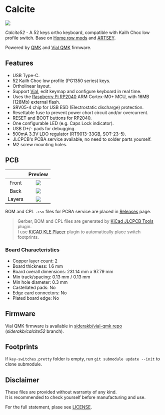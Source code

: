 # Calcite

![](https://i.imgur.com/4C4MsGw.jpg)

*Calcite52* - A 52 keys ortho keyboard, compatible with Kailh Choc low profile switch. Base on  [Home row mods](https://precondition.github.io/home-row-mods) and [ARTSEY](https://artsey.io/).

Powered by [QMK](https://github.com/qmk/qmk_firmware) and [Vial QMK](https://github.com/vial-kb/vial-qmk) firmware.

## Features

- USB Type-C.
- 52 Kailh Choc low profile (PG1350 series) keys.
- Ortholinear layout.
- Support [Vial](https://get.vial.today/), edit keymap and configure keyboard in real time.
- Uses the [Raspberry Pi RP2040](https://www.raspberrypi.com/products/rp2040/) ARM Cortex-M0+ MCU, with 16MB (128Mb) external flash.
- SRV05-4 chip for USB ESD (Electrostatic discharge) protection.
- Resettable fuse to prevent power chort circuit and/or overcurrent.
- RESET and BOOT buttons for RP2040.
- One configurable LED (e.g. Caps Lock indicator).
- USB D+/- pads for debugging.
- 500mA 3.3V LDO regulator (RT9013-33GB, SOT-23-5).
- JLCPCB's PCBA service available, no need to solder parts yourself.
- M2 screw mounting holes.

## PCB

|        |               Preview                |
| :----: | :----------------------------------: |
| Front  | ![](https://i.imgur.com/gmzlI4C.png) |
|  Back  | ![](https://i.imgur.com/0coQmdB.png) |
| Layers | ![](https://i.imgur.com/m04crWC.png) |

BOM and CPL `.csv` files for PCBA service are placed in [Releases](https://github.com/siderakb/calcite/releases) page.

> Gerber, BOM and CPL files are generated by [KiCad JLCPCB Tools](https://github.com/Bouni/kicad-jlcpcb-tools) plugin.  
> I use [KiCAD KLE Placer](https://github.com/zykrah/kicad-kle-placer) plugin to automatically place switch footprints.

### Board Characteristics

- Copper layer count: 2
- Board thickness: 1.6 mm
- Board overall dimensions: 231.14 mm x 97.79 mm
- Min track/spacing: 0.13 mm / 0.13 mm
- Min hole diameter: 0.3 mm
- Castellated pads: No
- Edge card connectors: No
- Plated board edge: No

## Firmware

Vial QMK firmware is available in [siderakb/vial-qmk repo](https://github.com/siderakb/vial-qmk/tree/siderakb/calcite52/keyboards/zite/calcite52) (*siderakb/calcite52* branch).

## Footprints

If `key-switches.pretty` folder is empty, run `git submodule update --init` to clone submodule.

## Disclaimer

These files are provided without warranty of any kind.  
It is recommended to check yourself before manufacturing and use.

For the full statement, plase see [LICENSE](./LICENSE).
